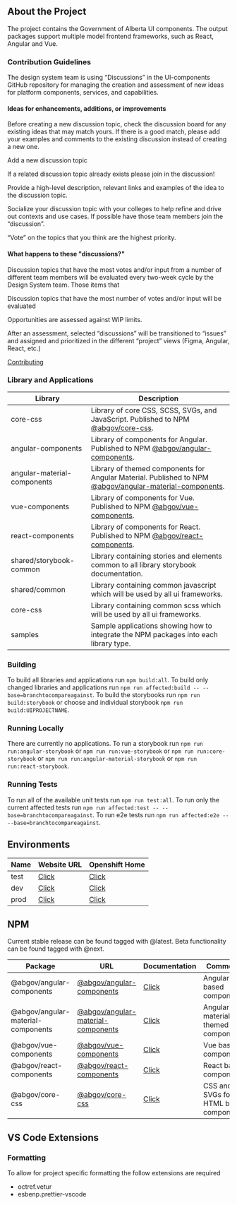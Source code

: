 ## About the Project

The project contains the Government of Alberta UI components. The output packages support multiple model frontend frameworks, such as React, Angular and Vue.

### Contribution Guidelines

The design system team is using “Discussions” in the UI-components GitHub repository for managing the creation and assessment of new ideas for platform components, services, and capabilities.

#### Ideas for enhancements, additions, or improvements

Before creating a new discussion topic, check the discussion board for any existing ideas that may match yours. If there is a good match, please add your examples and comments to the existing discussion instead of creating a new one.

Add a new discussion topic 

If a related discussion topic already exists please join in the discussion!

Provide a high-level description, relevant links and examples of the idea to the discussion topic.

Socialize your discussion topic with your colleges to help refine and drive out contexts and use cases. If possible have those team members join the “discussion”.

“Vote” on the topics that you think are the highest priority.

#### What happens to these "discussions?"

Discussion topics that have the most votes and/or input from a number of different team members will be evaluated every two-week cycle by the Design System team. Those items that  

Discussion topics that have the most number of votes and/or input will be evaluated 

Opportunities are assessed against WIP limits.

After an assessment, selected “discussions” will be transitioned to “issues” and assigned and prioritized in the different “project” views (Figma, Angular, React, etc.)

[Contributing](contributing.md)

### Library and Applications

| Library                     | Description                                                                                                                                                                 |
| --------------------------- | --------------------------------------------------------------------------------------------------------------------------------------------------------------------------- |
| core-css                    | Library of core CSS, SCSS, SVGs, and JavaScript. Published to NPM [@abgov/core-css](https://www.npmjs.com/package/@abgov/core-css).                                         |
| angular-components          | Library of components for Angular. Published to NPM [@abgov/angular-components](https://www.npmjs.com/package/@abgov/angular-components).                                   |
| angular-material-components | Library of themed components for Angular Material. Published to NPM [@abgov/angular-material-components](https://www.npmjs.com/package/@abgov/angular-material-components). |
| vue-components              | Library of components for Vue. Published to NPM [@abgov/vue-components](https://www.npmjs.com/package/@abgov/vue-components).                                               |
| react-components            | Library of components for React. Published to NPM [@abgov/react-components](https://www.npmjs.com/package/@abgov/react-components).                                         |
| shared/storybook-common     | Library containing stories and elements common to all library storybook documentation.                                                                                      |
| shared/common               | Library containing common javascript which will be used by all ui frameworks.                                                                                               |
| core-css                    | Library containing common scss which will be used by all ui frameworks.                                                                                                     |
| samples                     | Sample applications showing how to integrate the NPM packages into each library type.                                                                                       |

### Building

To build all libraries and applications run `npm build:all`.
To build only changed libraries and applications run `npm run affected:build -- --base=branchtocompareagainst`.
To build the storybooks run `npm run build:storybook` or choose and individual storybook `npm run build:UIPROJECTNAME`.

### Running Locally

There are currently no applications.
To run a storybook run `npm run run:angular-storybook` or `npm run run:vue-storybook` or `npm run run:core-storybook` or `npm run run:angular-material-storybook` or `npm run run:react-storybook`.

### Running Tests

To run all of the available unit tests run `npm run test:all`.
To run only the current affected tests run `npm run affected:test -- --base=branchtocompareagainst`.
To run e2e tests run `npm run affected:e2e -- --base=branchtocompareagainst`.

## Environments

| Name | Website URL                                                       | Openshift Home                                                                           |
| ---- | ----------------------------------------------------------------- | ---------------------------------------------------------------------------------------- |
| test | [Click](https://ui-components-ui-components-test.os99.gov.ab.ca/) | [Click](https://console.os99.gov.ab.ca:8443/console/project/ui-components-test/overview) |
| dev  | [Click](https://ui-components-ui-components-dev.os99.gov.ab.ca/)  | [Click](https://console.os99.gov.ab.ca:8443/console/project/ui-components-dev/overview)  |
| prod | [Click](https://ui-components.alpha.alberta.ca/)                  | [Click](https://console.os99.gov.ab.ca:8443/console/project/ui-components-prod/overview) |

## NPM

Current stable release can be found tagged with @latest.
Beta functionality can be found tagged with @next.

| Package                            | URL                                                                                                    | Documentation                                                     | Comments                                |
| ---------------------------------- | ------------------------------------------------------------------------------------------------------ | ----------------------------------------------------------------- | --------------------------------------- |
| @abgov/angular-components          | [@abgov/angular-components](https://www.npmjs.com/package/@abgov/angular-components)                   | [Click](https://ui-components.alpha.alberta.ca/angular/)          | Angular based components.               |
| @abgov/angular-material-components | [@abgov/angular-material-components](https://www.npmjs.com/package/@abgov/angular-material-components) | [Click](https://ui-components.alpha.alberta.ca/angular-material/) | Angular material themed components.     |
| @abgov/vue-components              | [@abgov/vue-components](https://www.npmjs.com/package/@abgov/vue-components)                           | [Click](https://ui-components.alpha.alberta.ca/vue/)              | Vue based components.                   |
| @abgov/react-components            | [@abgov/react-components](https://www.npmjs.com/package/@abgov/react-components)                       | [Click](https://ui-components.alpha.alberta.ca/react/)            | React based components.                 |
| @abgov/core-css                    | [@abgov/core-css](https://www.npmjs.com/package/@abgov/core-css)                                       | [Click](https://ui-components.alpha.alberta.ca/core/)             | CSS and SVGs for HTML based components. |

## VS Code Extensions

### Formatting

To allow for project specific formatting the follow extensions are required

- octref.vetur
- esbenp.prettier-vscode
